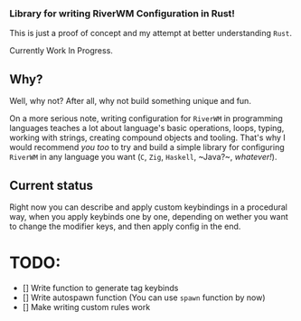 ### Library for writing RiverWM Configuration in Rust!

This is just a proof of concept and my attempt at better understanding `Rust`.

Currently Work In Progress.

## Why?

Well, why not? After all, why not build something unique and fun.

On a more serious note, writing configuration for `RiverWM` in programming languages
teaches a lot about language's basic operations, loops, typing, working with strings,
creating compound objects and tooling. That's why I would recommend *you too* to try
and build a simple library for configuring `RiverWM` in any language you want
(`C`, `Zig`, `Haskell`, ~Java?~, *whatever!*).

## Current status

Right now you can describe and apply custom keybindings in a procedural way,
when you apply keybinds one by one, depending on wether you want to change the modifier keys,
and then apply config in the end.

# TODO:
- [] Write function to generate tag keybinds
- [] Write autospawn function (You can use `spawn` function by now)
- [] Make writing custom rules work
